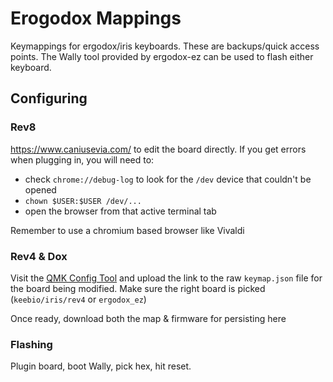 # Erogodox Mappings

Keymappings for ergodox/iris keyboards. These are backups/quick access points. The Wally tool provided by ergodox-ez can be used to flash either keyboard.

## Configuring

### Rev8

https://www.caniusevia.com/ to edit the board directly. If you get errors when plugging in, you will need to:
- check `chrome://debug-log` to look for the `/dev` device that couldn't be opened
- `chown $USER:$USER /dev/...`
- open the browser from that active terminal tab

Remember to use a chromium based browser like Vivaldi

### Rev4 & Dox
Visit the [QMK Config Tool](https://config.qmk.fm/#/keebio/iris/rev4/LAYOUT) and upload the link to the raw `keymap.json` file for the board being modified. Make sure the right board is picked (`keebio/iris/rev4` or `ergodox_ez`)

Once ready, download both the map & firmware for persisting here

### Flashing

Plugin board, boot Wally, pick hex, hit reset.
